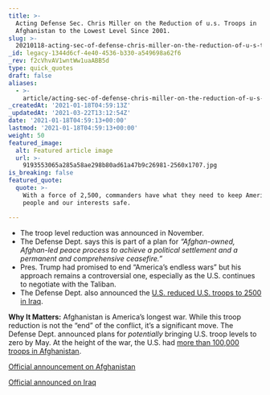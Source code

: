 ```yaml
---
title: >-
  Acting Defense Sec. Chris Miller on the Reduction of u.s. Troops in
  Afghanistan to the Lowest Level Since 2001.
slug: >-
  20210118-acting-sec-of-defense-chris-miller-on-the-reduction-of-u-s-troops-in-afghanistan-to-the-lowest-level-since-2001
_id: legacy-1344d6cf-4e40-4536-b330-a549698a62f6
_rev: f2cVhvAV1wntWw1uaABB5d
type: quick_quotes
draft: false
aliases:
  - >-
    article/acting-sec-of-defense-chris-miller-on-the-reduction-of-u-s-troops-in-afghanistan-to-the-lowest-level-since-2001/
_createdAt: '2021-01-18T04:59:13Z'
_updatedAt: '2021-03-22T13:12:54Z'
date: '2021-01-18T04:59:13+00:00'
lastmod: '2021-01-18T04:59:13+00:00'
weight: 50
featured_image:
  alt: Featured article image
  url: >-
    9193553065a285a58ae298b80ad61a47b9c26981-2560x1707.jpg
is_breaking: false
featured_quote:
  quote: >-
    With a force of 2,500, commanders have what they need to keep America, our
    people and our interests safe.

---
```

* The troop level reduction was announced in November.
* The Defense Dept. says this is part of a plan for _“Afghan-owned, Afghan-led peace process to achieve a political settlement and a permanent and comprehensive ceasefire.”_
* Pres. Trump had promised to end “America’s endless wars” but his approach remains a controversial one, especially as the U.S. continues to negotiate with the Taliban.
* The Defense Dept. also announced the [U.S. reduced U.S. troops to 2500 in Iraq](https://www.defense.gov/Newsroom/Releases/Release/Article/2473344/statement-by-acting-defense-secretary-christopher-miller-on-force-levels-in-iraq/).

**Why It Matters:** Afghanistan is America’s longest war. While this troop reduction is not the “end” of the conflict, it’s a significant move. The Defense Dept. announced plans for *potentially* bringing U.S. troop levels to zero by May. At the height of the war, the U.S. had [more than 100,000 troops in Afghanistan](https://www.reuters.com/article/us-usa-afghanistan-military/u-s-troops-in-afghanistan-now-down-to-2500-lowest-since-2001-pentagon-idUSKBN29K229).

[Official announcement on Afghanistan](https://www.defense.gov/Newsroom/Releases/Release/Article/2473337/statement-by-acting-defense-secretary-christopher-miller-on-force-levels-in-afg/)

[Official announced on Iraq](https://www.defense.gov/Newsroom/Releases/Release/Article/2473344/statement-by-acting-defense-secretary-christopher-miller-on-force-levels-in-iraq/)
